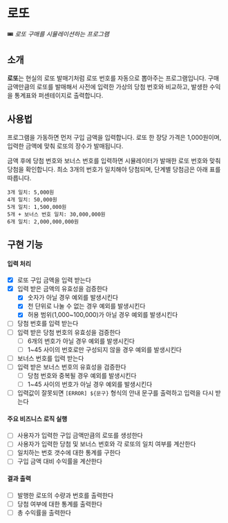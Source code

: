 # 로또

🎟 *로또 구매를 시뮬레이션하는 프로그램*

## 소개

**로또**는 현실의 로또 발매기처럼 로또 번호를 자동으로 뽑아주는 프로그램입니다. 구매 금액만큼의 로또를 발매해서 사전에 입력한 가상의 당첨 번호와 비교하고, 발생한 수익을 통계표와 퍼센테이지로 출력합니다.

## 사용법

프로그램을 가동하면 먼저 구입 금액을 입력합니다. 로또 한 장당 가격은 1,000원이며, 입력한 금액에 맞춰 로또의 장수가 발매됩니다.

금액 후에 당첨 번호와 보너스 번호를 입력하면 시뮬레이터가 발매한 로또 번호와 맞춰 당첨을 확인합니다. 최소 3개의 번호가 일치해야 당첨되며, 단계별 당첨금은 아래 표를 따릅니다. 

```
3개 일치: 5,000원
4개 일치: 50,000원
5개 일치: 1,500,000원
5개 + 보너스 번호 일치: 30,000,000원
6개 일치: 2,000,000,000원
```

## 구현 기능

#### 입력 처리
- [x] 로또 구입 금액을 입력 받는다
- [x] 입력 받은 금액의 유효성을 검증한다
  - [x] 숫자가 아닐 경우 예외를 발생시킨다
  - [x] 천 단위로 나눌 수 없는 경우 예외를 발생시킨다
  - [x] 허용 범위(1,000~100,000)가 아닐 경우 예외를 발생시킨다
- [ ] 당첨 번호를 입력 받는다
- [ ] 입력 받은 당첨 번호의 유효성을 검증한다
  - [ ] 6개의 번호가 아닐 경우 예외를 발생시킨다
  - [ ] 1~45 사이의 번호로만 구성되지 않을 경우 예외를 발생시킨다
- [ ] 보너스 번호를 입력 받는다
- [ ] 입력 받은 보너스 번호의 유효성을 검증한다
  - [ ] 당첨 번호와 중복될 경우 예외를 발생시킨다
  - [ ] 1~45 사이의 번호가 아닐 경우 예외를 발생시킨다
- [ ] 입력값이 잘못되면 `[ERROR] ${문구}` 형식의 안내 문구를 출력하고 입력을 다시 받는다

#### 주요 비즈니스 로직 실행
- [ ] 사용자가 입력한 구입 금액만큼의 로또를 생성한다
- [ ] 사용자가 입력한 당첨 및 보너스 번호와 각 로또의 일치 여부를 계산한다
- [ ] 일치하는 번호 갯수에 대한 통계를 구한다
- [ ] 구입 금액 대비 수익률을 계산한다

#### 결과 출력
- [ ] 발행한 로또의 수량과 번호를 출력한다
- [ ] 당첨 여부에 대한 통계를 출력한다
- [ ] 총 수익률을 출력한다